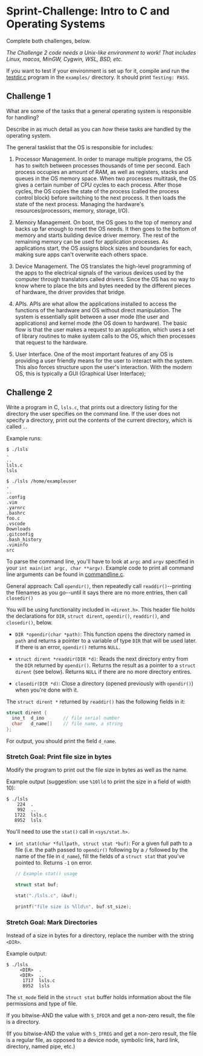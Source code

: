 # Sprint-Challenge: Intro to C and Operating Systems

Complete both challenges, below.

_The Challenge 2 code needs a Unix-like environment to work! That includes
Linux, macos, MinGW, Cygwin, WSL, BSD, etc._

If you want to test if your environment is set up for it, compile and
run the [testdir.c](examples/testdir.c) program in the `examples/`
directory. It should print `Testing: PASS`.

## Challenge 1

What are some of the tasks that a general operating system is responsible for handling?

Describe in as much detail as you can _how_ these tasks are handled by the operating system. 

The general tasklist that the OS is responsible for includes:
  1) Processor Management. In order to manage multiple programs, the OS 
  has to switch between processes thousands of time per second. Each process
  occupies an amount of RAM, as well as registers, stacks and queues in the 
  OS memory space. When two processes multitask, the OS gives a certain number
  of CPU cycles to each process. After those cycles, the OS copies the state
  of the process (called the process control block) before switching to the 
  next process. It then loads the state of the next process. Managing the 
  hardware's resources(processors, memory, storage, I/O).

  2) Memory Management. On boot, the OS goes to the top of memory and backs up
  far enough to meet the OS needs. It then goes to the bottom of memory and
  starts building device driver memory. The rest of the remaining memory can
  be used for application processes. As applications start, the OS assigns 
  block sizes and boundaries for each, making sure apps can't overwrite each 
  others space. 

  3) Device Management. The OS translates the high-level programming of the 
  apps to the electrical signals of the various devices used by the computer
  through translators called drivers. Since the OS has no way to know where
  to place the bits and bytes needed by the different pieces of hardware, the 
  driver provides that bridge. 

  4) APIs. APIs are what allow the applications installed to access the
  functions of the hardware and OS without direct manipulation. The system is 
  essentially split between a user mode (the user and applications) and kernel
  mode (the OS down to hardware). The basic flow is that the user makes a
  request to an application, which uses a set of library routines to make
  system calls to the OS, which then processes that request to the hardware.

  5) User Interface. One of the most important features of any OS is providing
  a user friendly means for the user to interact with the system. This also 
  forces structure upon the user's interaction. With the modern OS, this is
  typically a GUI (Graphical User Interface);
## Challenge 2

Write a program in C, `lsls.c`, that prints out a directory listing for the
directory the user specifies on the command line. If the user does not specify a
directory, print out the contents of the current directory, which is called `.`.

Example runs:

```
$ ./lsls
.
..
lsls.c
lsls

$ ./lsls /home/exampleuser
.
..
.config
.vim
.yarnrc
.bashrc
foo.c
.vscode
Downloads
.gitconfig
.bash_history
.viminfo
src
```

To parse the command line, you'll have to look at `argc` and `argv` specified in
your `int main(int argc, char **argv)`. Example code to print all command line
arguments can be found in [commandline.c](examples/commandline.c).

General approach: Call `opendir()`, then repeatedly call `readdir()`--printing
the filenames as you go--until it says there are no more entries, then call
`closedir()`

You will be using functionality included in `<dirent.h>`. This header file holds
the declarations for `DIR`, `struct dirent`, `opendir()`, `readdir()`, and
`closedir()`, below.

* `DIR *opendir(char *path)`: This function opens the directory named in `path`
  and returns a pointer to a variable of type `DIR` that will be used later. If
  there is an error, `opendir()` returns `NULL`.

* `struct dirent *readdir(DIR *d)`: Reads the next directory entry from the
  `DIR` returned by `opendir()`. Returns the result as a pointer to a `struct
  dirent` (see below). Returns `NULL` if there are no more directory entires.

* `closedir(DIR *d)`: Close a directory (opened previously with `opendir()`)
  when you're done with it.

The `struct dirent *` returned by `readdir()` has the following fields in it:

```c
struct dirent {
  ino_t  d_ino       // file serial number
  char   d_name[]    // file name, a string
};
```

For output, you should print the field `d_name`.

### Stretch Goal: Print file size in bytes

Modify the program to print out the file size in bytes as well as the name.

Example output (suggestion: use `%10lld` to print the size in a
field of width 10):

```
$ ./lsls
    224  .
    992  ..
   1722  lsls.c
   8952  lsls
```

You'll need to use the `stat()` call in `<sys/stat.h>`.

* `int stat(char *fullpath, struct stat *buf)`: For a given full path to a file
  (i.e. the path passed to `opendir()` following by a `/` followed by the name
  of the file in `d_name`), fill the fields of a `struct stat` that you've
  pointed to. Returns `-1` on error.

  ```c
  // Example stat() usage

  struct stat buf;

  stat("./lsls.c", &buf);

  printf("file size is %lld\n", buf.st_size);
  ```

### Stretch Goal: Mark Directories

Instead of a size in bytes for a directory, replace the number with
the string `<DIR>`.

Example output:

```
$ ./lsls
     <DIR>  .
     <DIR>  ..
      1717  lsls.c
      8952  lsls
```

The `st_mode` field in the `struct stat` buffer holds information
about the file permissions and type of file.

If you bitwise-AND the value with `S_IFDIR` and get a non-zero
result, the file is a directory.

(If you bitwise-AND the value with `S_IFREG` and get a non-zero
result, the file is a regular file, as opposed to a device node,
symbolic link, hard link, directory, named pipe, etc.)
